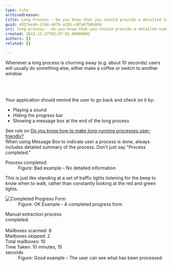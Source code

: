 ```yaml
---
type: rule
archivedreason: 
title: Long Process - Do you know that you should provide a detailed summary, play a sound and hide the progress bar at the end?
guid: 4927ee44-1fde-4479-a356-c07a6798b804
uri: long-process---do-you-know-that-you-should-provide-a-detailed-summary-play-a-sound-and-hide-the-progress-bar-at-the-end
created: 2012-11-27T03:07:01.0000000Z
authors: []
related: []

---
```



<p>Whenever a long process is churning away (e.g. about 10 seconds) users will usually do something else, either make a coffee or switch to another window.</p>
<br><excerpt class='endintro'></excerpt><br>
​<div>Your application should remind the user to go back and check on it by&#58;</div>
<ul><li>Playing a sound</li>
<li>Hiding the progress bar</li>
<li>Showing a message box at the end of the long process</li></ul>
<div>See rule on <a href="http&#58;//www.ssw.com.au/ssw/Standards/Rules/RulestoBetterInterfaces-Windows-Applications.aspx#LongProcessFriendly">Do you know how to make long-running processes user-friendly?</a></div>
<div>When using Message Box to indicate user a process is done, always includes detailed summary of the process. Don't just say &quot;Process completed.&quot;</div>
<dl class="badImage"><dt><div style="width&#58;40%;">Process completed. </div></dt>
<dd>Figure&#58; Bad example – No detailed information</dd></dl>
<div>This is just like standing at a set of traffic lights listening for the beep to know when to walk, rather than constantly looking at the red and green lights.</div>
<dl class="goodImage"><dt><img alt="Completed Progress Form" src="http&#58;//www.ssw.com.au/ssw/Standards/Rules/Images/ProgressBarComplete.gif" /></dt>
<dd>Figure&#58; OK Example - A completed progress form</dd></dl>
<dl class="goodImage"><dt><div style="width&#58;40%;">Manual extraction process completed.<br><br>Mailboxes scanned&#58; 8<br>Mailboxes skipped&#58; 2<br>Total mailboxes&#58; 10<br>Time Taken&#58; 10 minutes, 15 seconds </div></dt>
<dd>Figure&#58; Good example – The user can see what has been processed</dd></dl>



